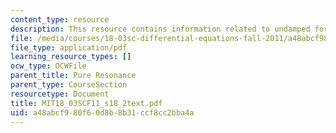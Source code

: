 ```yaml
---
content_type: resource
description: This resource contains information related to undamped forced systems.
file: /media/courses/18-03sc-differential-equations-fall-2011/a48abcf980f60d8b8b31ccf8cc2bba4a_MIT18_03SCF11_s18_2text.pdf
file_type: application/pdf
learning_resource_types: []
ocw_type: OCWFile
parent_title: Pure Resonance
parent_type: CourseSection
resourcetype: Document
title: MIT18_03SCF11_s18_2text.pdf
uid: a48abcf9-80f6-0d8b-8b31-ccf8cc2bba4a
---
```

